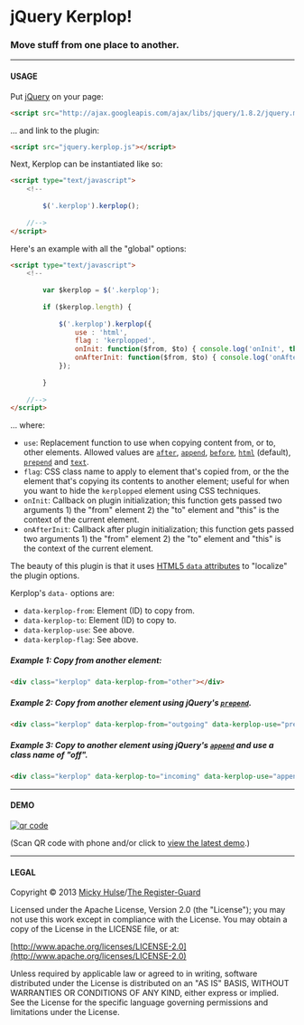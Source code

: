 # jQuery Kerplop!

### Move stuff from one place to another.

---

#### USAGE

Put [jQuery](http://jquery.com/) on your page:

```html
<script src="http://ajax.googleapis.com/ajax/libs/jquery/1.8.2/jquery.min.js"></script>
```

… and link to the plugin:

```html
<script src="jquery.kerplop.js"></script>
```

Next, Kerplop can be instantiated like so:

```html
<script type="text/javascript">
	<!--
		
		$('.kerplop').kerplop();
		
	//-->
</script>
```

Here's an example with all the "global" options:

```html
<script type="text/javascript">
	<!--
		
		var $kerplop = $('.kerplop');
		
		if ($kerplop.length) {
			
			$('.kerplop').kerplop({
				use : 'html',
				flag : 'kerplopped',
				onInit: function($from, $to) { console.log('onInit', this, $from, $to); },
				onAfterInit: function($from, $to) { console.log('onAfterInit', this, $from, $to); }
			});
			
		}
		
	//-->
</script>
```

… where:

* `use`: Replacement function to use when copying content from, or to, other elements. Allowed values are [`after`](http://api.jquery.com/after/), [`append`](http://api.jquery.com/append/), [`before`](http://api.jquery.com/before/), [`html`](http://api.jquery.com/html/) (default), [`prepend`](http://api.jquery.com/prepend/) and [`text`](http://api.jquery.com/text/).
* `flag`: CSS class name to apply to element that's copied from, or the the element that's copying its contents to another element; useful for when you want to hide the `kerplopped` element using CSS techniques.
* `onInit`: Callback on plugin initialization; this function gets passed two arguments 1) the "from" element 2) the "to" element and "this" is the context of the current element.
* `onAfterInit`: Callback after plugin initialization; this function gets passed two arguments 1) the "from" element 2) the "to" element and "this" is the context of the current element.

The beauty of this plugin is that it uses [HTML5 `data` attributes](http://html5doctor.com/html5-custom-data-attributes/) to "localize" the plugin options.

Kerplop's `data-` options are:

* `data-kerplop-from`: Element (ID) to copy from.
* `data-kerplop-to`: Element (ID) to copy to.
* `data-kerplop-use`: See above.
* `data-kerplop-flag`: See above.

##### Example 1: Copy from another element:

```html
<div class="kerplop" data-kerplop-from="other"></div>
```

##### Example 2: Copy from another element using jQuery's [`prepend`](http://api.jquery.com/prepend/).

```html
<div class="kerplop" data-kerplop-from="outgoing" data-kerplop-use="prepend"></div>
```

##### Example 3: Copy to another element using jQuery's [`append`](http://api.jquery.com/append/) and use a class name of "off".

```html
<div class="kerplop" data-kerplop-to="incoming" data-kerplop-use="append" data-kerplop-flag="off"><p>HTML here!</p></div>
```

---

#### DEMO

[![qr code](http://chart.apis.google.com/chart?cht=qr&chl=https://github.com/registerguard/jquery-kerplop/&chs=240x240)](http://registerguard.github.com/jquery-kerplop/demo/)

(Scan QR code with phone and/or click to [view the latest demo](http://registerguard.github.com/jquery-kerplop/demo/).)

---

#### LEGAL

Copyright © 2013 [Micky Hulse](http://hulse.me)/[The Register-Guard](http://registerguard.com)

Licensed under the Apache License, Version 2.0 (the "License"); you may not use this work except in compliance with the License. You may obtain a copy of the License in the LICENSE file, or at:

[http://www.apache.org/licenses/LICENSE-2.0](http://www.apache.org/licenses/LICENSE-2.0)

Unless required by applicable law or agreed to in writing, software distributed under the License is distributed on an "AS IS" BASIS, WITHOUT WARRANTIES OR CONDITIONS OF ANY KIND, either express or implied. See the License for the specific language governing permissions and limitations under the License.